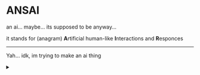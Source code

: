 # ANSAI
an ai... maybe... its supposed to be anyway...

it stands for (anagram) **A**rtificial human-like **I**nteractions and **R**esponces

---

Yah... idk, im trying to make an ai thing

<details><summary></summary>
if you want to help then make an issue and tell me

---
im new to AIs so this is not super good
</details>
